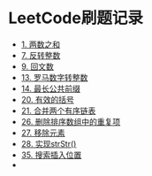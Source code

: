 LeetCode刷题记录
==
* [1. 两数之和](/src/Easy/LeetCode_1.java)
* [7. 反转整数](/src/Easy/LeetCode_7.java)
* [9. 回文数](/src/Easy/LeetCode_9.java)
* [13. 罗马数字转整数](/src/Easy/LeetCode_13.java)
* [14. 最长公共前缀](/src/Easy/LeetCode_14.java)
* [20. 有效的括号](/src/Easy/LeetCode_20.java)
* [21. 合并两个有序链表](/src/Easy/LeetCode_21.java)
* [26. 删除排序数组中的重复项](/src/Easy/LeetCode_26.java)
* [27. 移除元素](/src/Easy/LeetCode_27.java)
* [28. 实现strStr()](/src/Easy/LeetCode_28.java)
* [35. 搜索插入位置](/src/Easy/LeetCode_35.java)
* [](/src/Easy/)